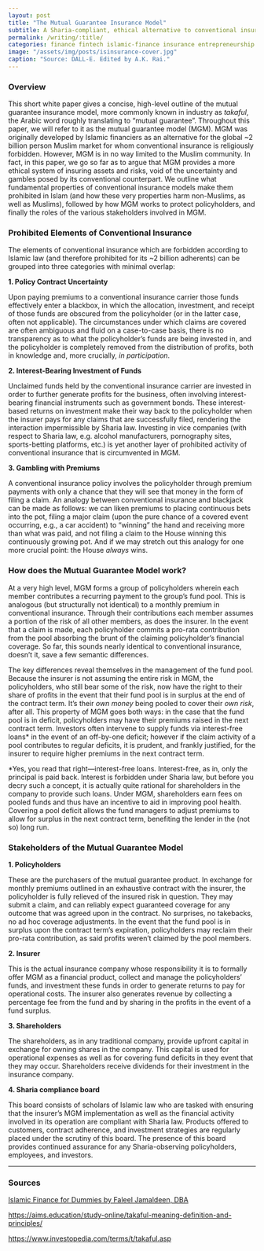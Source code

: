 ```yaml
---
layout: post
title: "The Mutual Guarantee Insurance Model"
subtitle: A Sharia-compliant, ethical alternative to conventional insurance.
permalink: /writing/:title/
categories: finance fintech islamic-finance insurance entrepreneurship
image: "/assets/img/posts/isinsurance-cover.jpg"
caption: "Source: DALL-E. Edited by A.K. Rai."
---
```


### Overview

This short white paper gives a concise, high-level outline of the mutual guarantee insurance model, more commonly known in industry as *takaful*, the Arabic word roughly translating to “mutual guarantee”. Throughout this paper, we will refer to it as the mutual guarantee model (MGM). MGM was originally developed by Islamic financiers as an alternative for the global ~2 billion person Muslim market for whom conventional insurance is religiously forbidden. However, MGM is in no way limited to the Muslim community. In fact, in this paper, we go so far as to argue that MGM provides a more ethical system of insuring assets and risks, void of the uncertainty and gambles posed by its conventional counterpart. We outline what fundamental properties of conventional insurance models make them prohibited in Islam (and how these very properties harm non-Muslims, as well as Muslims), followed by how MGM works to protect policyholders, and finally the roles of the various stakeholders involved in MGM.

### Prohibited Elements of Conventional Insurance

The elements of conventional insurance which are forbidden according to Islamic law (and therefore prohibited for its ~2 billion adherents) can be grouped into three categories with minimal overlap:

**1. Policy Contract Uncertainty**

Upon paying premiums to a conventional insurance carrier those funds effectively enter a blackbox, in which the allocation, investment, and receipt of those funds are obscured from the policyholder (or in the latter case, often not applicable). The circumstances under which claims are covered are often ambiguous and fluid on a case-to-case basis, there is no transparency as to what the policyholder’s funds are being invested in, and the policyholder is completely removed from the distribution of profits, both in knowledge and, more crucially, *in participation*. 

**2. Interest-Bearing Investment of Funds**

Unclaimed funds held by the conventional insurance carrier are invested in order to further generate profits for the business, often involving interest-bearing financial instruments such as government bonds. These interest-based returns on investment make their way back to the policyholder when the insurer pays for any claims that are successfully filed, rendering the interaction impermissible by Sharia law. Investing in vice companies (with respect to Sharia law, e.g. alcohol manufacturers, pornography sites, sports-betting platforms, etc.) is yet another layer of prohibited activity of conventional insurance that is circumvented in MGM. 

**3. Gambling with Premiums**

A conventional insurance policy involves the policyholder through premium payments with only a chance that they will see that money in the form of filing a claim. An analogy between conventional insurance and blackjack can be made as follows: we can liken premiums to placing continuous bets into the pot, filing a major claim (upon the pure chance of a covered event occurring, e.g., a car accident) to “winning” the hand and receiving more than what was paid, and not filing a claim to the House winning this continuously growing pot. And if we may stretch out this analogy for one more crucial point: the House *always* wins.

### How does the Mutual Guarantee Model work?

At a very high level, MGM forms a group of policyholders wherein each member contributes a recurring payment to the group’s fund pool. This is analogous (but structurally not identical) to a monthly premium in conventional insurance. Through their contributions each member assumes a portion of the risk of all other members, as does the insurer. In the event that a claim is made, each policyholder commits a pro-rata contribution from the pool absorbing the brunt of the claiming policyholder’s financial coverage. So far, this sounds nearly identical to conventional insurance, doesn’t it, save a few semantic differences. 

The key differences reveal themselves in the management of the fund pool. Because the insurer is not assuming the entire risk in MGM, the policyholders, who still bear some of the risk, now have the right to their share of profits in the event that their fund pool is in surplus at the end of the contract term. It’s their *own money* being pooled to cover their *own risk*, after all. This property of MGM goes both ways: in the case that the fund pool is in deficit, policyholders may have their premiums raised in the next contract term. Investors often intervene to supply funds via interest-free loans* in the event of an off-by-one deficit; however if the claim activity of a pool contributes to regular deficits, it is prudent, and frankly justified, for the insurer to require higher premiums in the next contract term.

*Yes, you read that right—interest-free loans. Interest-free, as in, only the principal is paid back. Interest is forbidden under Sharia law, but before you decry such a concept, it is actually quite rational for shareholders in the company to provide such loans. Under MGM, shareholders earn fees on pooled funds and thus have an incentive to aid in improving pool health. Covering a pool deficit allows the fund managers to adjust premiums to allow for surplus in the next contract term, benefiting the lender in the (not so) long run.

### Stakeholders of the Mutual Guarantee Model

**1. Policyholders**

These are the purchasers of the mutual guarantee product. In exchange for monthly premiums outlined in an exhaustive contract with the insurer, the policyholder is fully relieved of the insured risk in question. They may submit a claim, and can reliably expect guaranteed coverage for any outcome that was agreed upon in the contract. No surprises, no takebacks, no ad hoc coverage adjustments. In the event that the fund pool is in surplus upon the contract term’s expiration, policyholders may reclaim their pro-rata contribution, as said profits weren’t claimed by the pool members.

**2. Insurer**

This is the actual insurance company whose responsibility it is to formally offer MGM as a financial product, collect and manage the policyholders’ funds, and investment these funds in order to generate returns to pay for operational costs. The insurer also generates revenue by collecting a percentage fee from the fund and by sharing in the profits in the event of a fund surplus.

**3. Shareholders**

The shareholders, as in any traditional company, provide upfront capital in exchange for owning shares in the company. This capital is used for operational expenses as well as for covering fund deficits in they event that they may occur. Shareholders receive dividends for their investment in the insurance company.

**4. Sharia compliance board**

This board consists of scholars of Islamic law who are tasked with ensuring that the insurer’s MGM implementation as well as the financial activity involved in its operation are compliant with Sharia law. Products offered to customers, contract adherence, and investment strategies are regularly placed under the scrutiny of this board. The presence of this board provides continued assurance for any Sharia-observing policyholders, employees, and investors.

---

### Sources

<a href="https://www.wiley.com/en-us/Islamic+Finance+For+Dummies-p-9781118233900" target="_blank">Islamic Finance for Dummies by Faleel Jamaldeen, DBA</a>

<a href="https://aims.education/study-online/takaful-meaning-definition-and-principles/" target="_blank">https://aims.education/study-online/takaful-meaning-definition-and-principles/</a>

<a href="https://www.investopedia.com/terms/t/takaful.asp" target="_blank">https://www.investopedia.com/terms/t/takaful.asp</a>